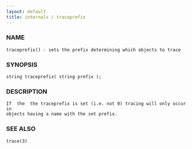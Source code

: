 ```yaml
---
layout: default
title: internals / traceprefix
---
```






### NAME
    traceprefix() - sets the prefix determining which objects to trace


### SYNOPSIS
    string traceprefix( string prefix );


### DESCRIPTION
    If  the  the traceprefix is set (i.e. not 0) tracing will only occur in
    objects having a name with the set prefix.


### SEE ALSO
    trace(3)



